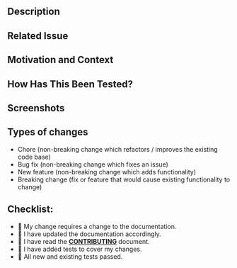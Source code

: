 <!--- 👆 Provide a general summary of your changes in the Title above 👆 -->

## Description

<!--- Describe your changes in detail -->

## Related Issue

<!--- This project only accepts pull requests related to open issues -->
<!--- If suggesting a new feature or change, please discuss it in an -->
<!--- issue first -->
<!--- If fixing a bug, there should be an issue describing it with -->
<!--- steps to reproduce -->

## Motivation and Context

<!--- Why is this change required? What problem does it solve? -->

## How Has This Been Tested?

<!--- Please describe in detail how you tested your changes. -->
<!--- Include details of your testing environment, and the tests -->
<!--- you ran to see how your change affects other areas of the -->
<!--- code, etc. -->

## Screenshots

<!--- if appropriate, otherwise the section can be removed -->

## Types of changes

<!--- What types of changes does your code introduce? Stroke -->
<!-- (i.e. ~stroked text~) the ones that don't apply: -->
- Chore (non-breaking change which refactors / improves the existing code base)
- Bug fix (non-breaking change which fixes an issue)
- New feature (non-breaking change which adds functionality)
- Breaking change (fix or feature that would cause existing functionality to
  change)

## Checklist:

<!--- Go over all the following points, and replace the 🔴 in all -->
<!--- the lines with a ✅ when relevant. -->
<!--- If you're unsure about any of these, don't hesitate to ask. We're -->
<!--- here to help! -->
- 🔴 My change requires a change to the documentation.
- 🔴 I have updated the documentation accordingly.
- 🔴 I have read the [**CONTRIBUTING**][CONTRIBUTING_FILE] document.
- 🔴 I have added tests to cover my changes.
- 🔴 All new and existing tests passed.

[CONTRIBUTING_FILE]: ../CONTRIBUTING.MD
